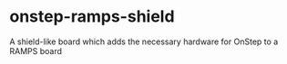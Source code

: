 # onstep-ramps-shield
A shield-like board which adds the necessary hardware for OnStep to a RAMPS board
